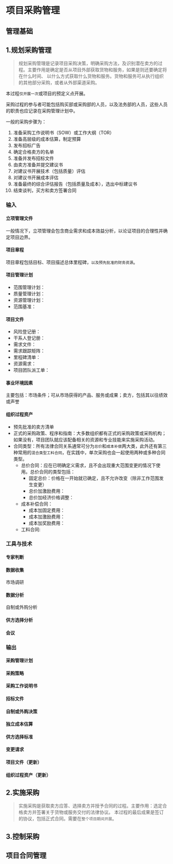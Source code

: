 # 项目采购管理

## 管理基础

## 1.规划采购管理

> 规划采购管理是记录项目采购决策，明确采购方法，及识别潜在卖方的过程。主要作用是确定是否从项目外部获取货物和服务，如果是则还要确定将在什么时间、
以什么方式获取什么货物和服务。货物和服务可从执行组织的其他部分采购，或者从外部渠道采购。

本过程`仅开展一次`或项目的预定义点开展。

采购过程的参与者可能包括购买部或采购部的人员，以及法务部的人员，这些人员的职责也应记录在采购管理计划中。

一般的采购步骤为：
1. 准备采购工作说明书（SOW）或工作大纲（TOR）
2. 准备高层级的成本估算，制定预算
3. 发布招标广告
4. 确定合格卖方的名单
5. 准备并发布招标文件
6. 由卖方准备并提交建议书
7. 对建议书开展技术（包括质量）评估
8. 对建议书开展成本评估
9. 准备最终的综合评估报告（包括质量及成本），选出中标建议书
10. 结束谈判，买方和卖方签署合同

### 输入

#### 立项管理文件
一般情况下，立项管理会包含商业需求和成本效益分析，以论证项目的合理性并确定项目边界。

#### 项目章程
项目章程包括目标、项目描述总体里程碑，`以及预先批准的财务资源`。

#### 项目管理计划
- 范围管理计划：
- 质量管理计划：
- 资源管理计划：
- 范围基准：

#### 项目文件
- 风险登记册：
- 干系人登记册：
- 需求文件：
- 需求跟踪矩阵：
- 里程碑清单：
- 资源需求：
- 项目团队派工单：

#### 事业环境因素
主要包括：市场条件；可从市场获得的产品、服务或成果；卖方，包括其以往绩效或声誉

#### 组织过程资产
- 预先批准的卖方清单
- 正式的采购政策、程序和指南：大多数组织都有正式的采购政策或采购机构；如果没有，项目团队就应该配备相关的资源和专业技能来实施采购活动。
- 合同类型：所有法律合同关系通常可分为`总价`和`成本补偿`两大类，此外还有第三种常用的`混合类型工料合同`，在实践中，单次采购也会一起使用两种或多种合同类型。
  - 总价合同：应在已明确定义需求，且不会出现重大范围变更的情况下使用。总价合同的类型包括：
    - 固定总价：价格在一开始就已确定，且不允许改变（除非工作范围发生变更）
    - 总价加激励费用：
    - 总价加经济价格调整：
  - 成本补偿合同：
    - 成本加固定费用：
    - 成本加激励费用：
    - 成本加奖励费用：
  - 工料合同:
 
### 工具与技术

#### 专家判断

#### 数据收集
市场调研

#### 数据分析
自制或外购分析

#### 供方选择分析

#### 会议


### 输出

#### 采购管理计划

#### 采购策略

#### 采购工作说明书

#### 招标文件

#### 自制或外购决策

#### 独立成本估算

#### 供方选择标准

#### 变更请求

#### 项目文件（更新）

#### 组织过程资产（更新）


## 2.实施采购
> 实施采购是获取卖方应答、选择卖方并授予合同的过程。主要作用：选定合格卖方并签署关于货物或服务交付的法律协议。
本过程的最后成果是签订的协议，包括正式合同。需要在`整个项目期间开展`。

## 3.控制采购

## 项目合同管理
